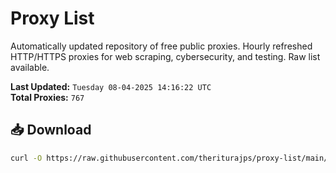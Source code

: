 # Proxy List

Automatically updated repository of free public proxies. Hourly refreshed HTTP/HTTPS proxies for web scraping, cybersecurity, and testing. Raw list available.

**Last Updated:** `Tuesday 08-04-2025 14:16:22 UTC`  
**Total Proxies:** `767`

## 📥 Download
```bash
curl -O https://raw.githubusercontent.com/theriturajps/proxy-list/main/proxies.txt

